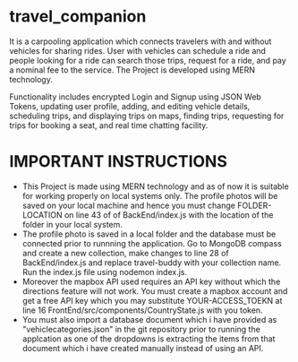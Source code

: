 # travel_companion
It is a carpooling application which connects travelers with and without vehicles for sharing rides. User with vehicles can schedule a ride and people looking for a ride can search those trips, request for a ride, and pay a nominal fee to the service. The Project is developed using MERN technology. 

Functionality includes encrypted Login and Signup using JSON Web Tokens, updating user profile, adding, and editing vehicle details, scheduling trips, and displaying trips on maps, finding trips, requesting for trips for booking a seat, and real time chatting facility.

# IMPORTANT INSTRUCTIONS

- This Project is made using MERN technology and as of now it is suitable for working properly on local systems only. The profile photos will be saved on your local machine and hence you must change FOLDER-LOCATION on line 43 of of BackEnd/index.js with the location of the folder in your local system.
- The profile photo is saved in a local folder and the database must be connected prior to runnning the application. Go to MongoDB compass and create a new collection, make changes to line 28 of BackEnd/index.js and replace travel-buddy with your collection name. Run the index.js file using nodemon index.js.
- Moreover the mapbox API used requires an API key without which the directions feature will not work. You must create a mapbox account and get a free API key which you may substitute YOUR-ACCESS_TOEKN at line 16 FrontEnd/src/components/CountryState.js with you token.
- You must also import a database document which i have provided as "vehiclecategories.json" in the git repository prior to running the applcation as one of the dropdowns is extracting the items from that document which i have created manually instead of using an API.
